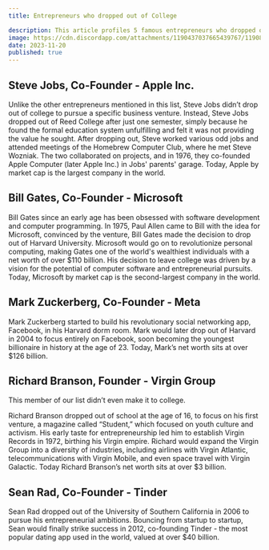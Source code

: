```yaml
---
title: Entrepreneurs who dropped out of College

description: This article profiles 5 famous entrepreneurs who dropped out of college to start hugely successful companies. Their stories show that formal education is not always necessary to achieve massive success as an innovator.
image: https://cdn.discordapp.com/attachments/1190437037665439767/1190807511184445470/foundercentral_49862_A_pair_of_sneakers_walking_away_down_a_roa_ca268b9f-2930-4098-a16d-30a356a88b73.png?ex=65a324ea&is=6590afea&hm=4251207511e423a5842b43da8da5b9da35aee5b63b0f9574777c992b83b5fc23&
date: 2023-11-20
published: true
---
```


## Steve Jobs, Co-Founder - Apple Inc.

Unlike the other entrepreneurs mentioned in this list, Steve Jobs didn’t drop out of college to pursue a specific business venture. Instead, Steve Jobs dropped out of Reed College after just one semester, simply because he found the formal education system unfulfilling and felt it was not providing the value he sought. After dropping out, Steve worked various odd jobs and attended meetings of the Homebrew Computer Club, where he met Steve Wozniak. The two collaborated on projects, and in 1976, they co-founded Apple Computer (later Apple Inc.) in Jobs' parents' garage. Today, Apple by market cap is the largest company in the world.

## Bill Gates, Co-Founder - Microsoft

Bill Gates since an early age has been obsessed with software development and computer programming. In 1975, Paul Allen came to Bill with the idea for Microsoft, convinced by the venture, Bill Gates made the decision to drop out of Harvard University. Microsoft would go on to revolutionize personal computing, making Gates one of the world's wealthiest individuals with a net worth of over $110 billion. His decision to leave college was driven by a vision for the potential of computer software and entrepreneurial pursuits. Today, Microsoft by market cap is the second-largest company in the world.

## Mark Zuckerberg, Co-Founder - Meta

Mark Zuckerberg started to build his revolutionary social networking app, Facebook, in his Harvard dorm room. Mark would later drop out of Harvard in 2004 to focus entirely on Facebook, soon becoming the youngest billionaire in history at the age of 23. Today, Mark’s net worth sits at over $126 billion.

## Richard Branson, Founder - Virgin Group

This member of our list didn’t even make it to college.

Richard Branson dropped out of school at the age of 16, to focus on his first venture, a magazine called “Student,” which focused on youth culture and activism. His early taste for entrepreneurship led him to establish Virgin Records in 1972, birthing his Virgin empire. Richard would expand the Virgin Group into a diversity of industries, including airlines with Virgin Atlantic, telecommunications with Virgin Mobile, and even space travel with Virgin Galactic. Today Richard Branson’s net worth sits at over $3 billion.

## Sean Rad, Co-Founder - Tinder

Sean Rad dropped out of the University of Southern California in 2006 to pursue his entrepreneurial ambitions. Bouncing from startup to startup, Sean would finally strike success in 2012, co-founding Tinder - the most popular dating app used in the world, valued at over $40 billion.
